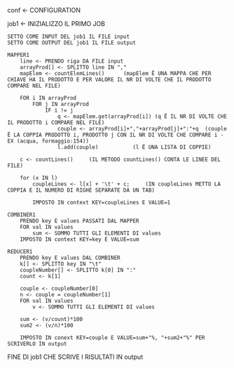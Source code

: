 conf <- CONFIGURATION

job1 <- INIZIALIZZO IL PRIMO JOB

	SETTO COME INPUT DEL job1 IL FILE input
	SETTO COME OUTPUT DEL job1 IL FILE output

	MAPPER1
		line <- PRENDO riga DA FILE input
		arrayProd[] <- SPLITTO line IN ","
		mapElem <- countElemLines()      (mapElem Ë UNA MAPPA CHE PER CHIAVE HA IL PRODOTTO E PER VALORE IL NR DI VOLTE CHE IL PRODOTTO COMPARE NEL FILE)

		FOR i IN arrayProd
			FOR j IN arrayProd
				IF i != j
					q <- mapElem.get(arrayProd[i]) (q Ë IL NR DI VOLTE CHE IL PRODOTTO i COMPARE NEL FILE)
					couple <- arrayProd[i]+","+arrayProd[j]+":"+q  (couple Ë LA COPPIA PRODOTTO i, PRODOTTO j CON IL NR DI VOLTE CHE COMPARE i - EX (acqua, formaggio:154))
					l.add(couple)           (l Ë UNA LISTA DI COPPIE)

		c <- countLines()     (IL METODO countLines() CONTA LE LINEE DEL FILE)

		for (x IN l)
			coupleLines <- l[x] + '\t' + c;     (IN coupleLines METTO LA COPPIA E IL NUMERO DI RIGHE SEPARATE DA UN TAB)
			
			IMPOSTO IN context KEY=coupleLines E VALUE=1

	COMBINER1
		PRENDO key E values PASSATI DAL MAPPER
		FOR val IN values
			sum <- SOMMO TUTTI GLI ELEMENTI DI values
		IMPOSTO IN context KEY=key E VALUE=sum

	REDUCER1
		PRENDO key E values DAL COMBINER
		k[] <- SPLITTO key IN "\t"
		coupleNumber[] <- SPLITTO k[0] IN ":"
		count <- k[1]

		couple <- coupleNumber[0]
		n <- couple = coupleNumber[1]
		FOR val IN values
			v <- SOMMO TUTTI GLI ELEMENTI DI values

		sum <- (v/count)*100
		sum2 <- (v/n)*100

		IMPOSTO IN conext KEY=couple E VALUE=sum+"%, "+sum2+"%" PER SCRIVERLO IN output


FINE DI job1 CHE SCRIVE I RISULTATI IN output
